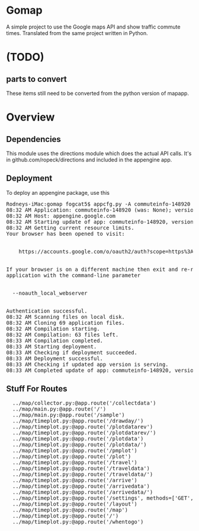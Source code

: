 # Gomap
  A simple project to use the Google maps API and show traffic commute times.
  Translated from the same project written in Python.

# (TODO)
## parts to convert
These items still need to be converted from the python version of mapapp.

# Overview

## Dependencies
  This module uses the directions module which does the actual API calls.
It's in github.com/ropeck/directions and included in the appengine app.

## Deployment

To deploy an appengine package, use this

<pre>
Rodneys-iMac:gomap fogcat5$ appcfg.py -A commuteinfo-148920 -V v1 update ./
08:32 AM Application: commuteinfo-148920 (was: None); version: v1 (was: None)
08:32 AM Host: appengine.google.com
08:32 AM Starting update of app: commuteinfo-148920, version: v1
08:32 AM Getting current resource limits.
Your browser has been opened to visit:


    https://accounts.google.com/o/oauth2/auth?scope=https%3A%2F%2Fwww.googleapis.com%2Fauth%2Fappengine.admin+https%3A%2F%2Fwww.googleapis.com%2Fauth%2Fcloud-platform+https%3A%2F%2Fwww.googleapis.com%2Fauth%2Fuserinfo.email&redirect_uri=http%3A%2F%2Flocalhost%3A8080%2F&response_type=code&client_id=550516889912.apps.googleusercontent.com&access_type=offline


If your browser is on a different machine then exit and re-run this
application with the command-line parameter


  --noauth_local_webserver


Authentication successful.
08:32 AM Scanning files on local disk.
08:32 AM Cloning 69 application files.
08:32 AM Compilation starting.
08:32 AM Compilation: 63 files left.
08:33 AM Compilation completed.
08:33 AM Starting deployment.
08:33 AM Checking if deployment succeeded.
08:33 AM Deployment successful.
08:33 AM Checking if updated app version is serving.
08:33 AM Completed update of app: commuteinfo-148920, version: v1
</pre>

## Stuff For Routes
<pre>
  ../map/collector.py:@app.route('/collectdata')
  ../map/main.py:@app.route('/')
  ../map/main.py:@app.route('/sample')
  ../map/timeplot.py:@app.route('/drawday/<date>')
  ../map/timeplot.py:@app.route('/plotdatarev')
  ../map/timeplot.py:@app.route('/plotdatarev/<date>')
  ../map/timeplot.py:@app.route('/plotdata')
  ../map/timeplot.py:@app.route('/plotdata/<date>')
  ../map/timeplot.py:@app.route('/pmplot')
  ../map/timeplot.py:@app.route('/plot')
  ../map/timeplot.py:@app.route('/travel')
  ../map/timeplot.py:@app.route('/traveldata')
  ../map/timeplot.py:@app.route('/traveldata/<date>')
  ../map/timeplot.py:@app.route('/arrive')
  ../map/timeplot.py:@app.route('/arrivedata')
  ../map/timeplot.py:@app.route('/arrivedata/<date>')
  ../map/timeplot.py:@app.route('/settings', methods=['GET', 'POST'])
  ../map/timeplot.py:@app.route('/layout')
  ../map/timeplot.py:@app.route('/map')
  ../map/timeplot.py:@app.route('/')
  ../map/timeplot.py:@app.route('/whentogo')
</pre>


